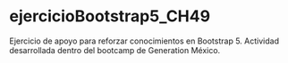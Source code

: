# ejercicioBootstrap5_CH49
Ejercicio de apoyo para reforzar conocimientos en Bootstrap 5. Actividad desarrollada dentro del bootcamp de Generation México.
